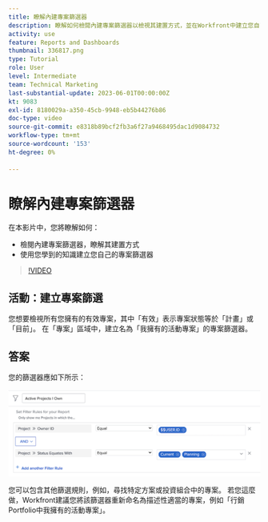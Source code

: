 ```yaml
---
title: 瞭解內建專案篩選器
description: 瞭解如何檢閱內建專案篩選器以檢視其建置方式，並在Workfront中建立您自己的專案篩選器。
activity: use
feature: Reports and Dashboards
thumbnail: 336817.png
type: Tutorial
role: User
level: Intermediate
team: Technical Marketing
last-substantial-update: 2023-06-01T00:00:00Z
kt: 9083
exl-id: 8180029a-a350-45cb-9948-eb5b44276b86
doc-type: video
source-git-commit: e8318b89bcf2fb3a6f27a9468495dac1d9084732
workflow-type: tm+mt
source-wordcount: '153'
ht-degree: 0%

---
```


# 瞭解內建專案篩選器

在本影片中，您將瞭解如何：

* 檢閱內建專案篩選器，瞭解其建置方式
* 使用您學到的知識建立您自己的專案篩選器

>[!VIDEO](https://video.tv.adobe.com/v/336817/?quality=12&learn=on)


## 活動：建立專案篩選

您想要檢視所有您擁有的有效專案，其中「有效」表示專案狀態等於「計畫」或「目前」。 在「專案」區域中，建立名為「我擁有的活動專案」的專案篩選器。

## 答案

您的篩選器應如下所示：

![建立專案篩選的畫面影像](assets/opening-built-in-project-filters-1.png)

您可以包含其他篩選規則，例如，尋找特定方案或投資組合中的專案。 若您這麼做，Workfront建議您將該篩選器重新命名為描述性適當的專案，例如「行銷Portfolio中我擁有的活動專案」。
